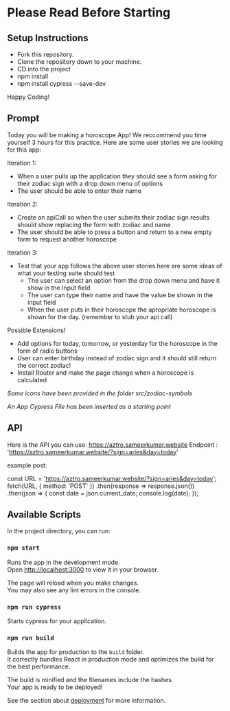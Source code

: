 # Please Read Before Starting

## Setup Instructions

- Fork this repository.
- Clone the repository down to your machine.
- CD into the project
- npm install
- npm install cypress --save-dev

Happy Coding!

## Prompt

Today you will be making a horoscope App! We reccommend you time yourself 3 hours for this practice.
Here are some user stories we are looking for this app:

Iteration 1: 
- When a user pulls up the application they should see a form asking for their zodiac sign with a drop down menu of options
- The user should be able to enter their name

Iteration 2: 
- Create an apiCall so when the user submits their zodiac sign results should show replacing the form with zodiac and name
- The user should be able to press a button and return to a new empty form to request another horoscope

Iteration 3: 
- Test that your app follows the above user stories here are some ideas of what your testing suite should test
    - The user can select an option from the drop down menu and have it show in the Input field
    - The user can type their name and have the value be shown in the input field
    - When the user puts in their horoscope the apropriate horoscope is shown for the day. (remember to stub your api call) 


Possible Extensions!

- Add options for today, tomorrow, or yesterday for the horoscope in the form of radio buttons
- User can enter birthday instead of zodiac sign and it should still return the correct zodiac!
- Install Router and make the page change when a horoscope is calculated

*Some icons have been provided in the folder src/zodiac-symbols*

*An App Cypress File has been inserted as a starting point*

## API

Here is the API you can use:
https://aztro.sameerkumar.website
Endpoint : 'https://aztro.sameerkumar.website/?sign=aries&day=today'

example post:

const URL = 'https://aztro.sameerkumar.website/?sign=aries&day=today';
fetch(URL, {
    method: 'POST'
})
.then(response => response.json())
.then(json => {
    const date = json.current_date;
    console.log(date);
});



## Available Scripts

In the project directory, you can run:

### `npm start`

Runs the app in the development mode.\
Open [http://localhost:3000](http://localhost:3000) to view it in your browser.

The page will reload when you make changes.\
You may also see any lint errors in the console.

### `npm run cypress`

Starts cypress for your application.

### `npm run build`

Builds the app for production to the `build` folder.\
It correctly bundles React in production mode and optimizes the build for the best performance.

The build is minified and the filenames include the hashes.\
Your app is ready to be deployed!

See the section about [deployment](https://facebook.github.io/create-react-app/docs/deployment) for more information.
